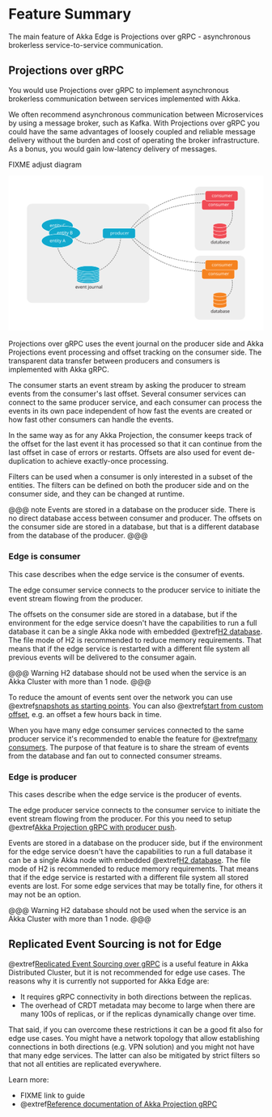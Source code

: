 # Feature Summary

The main feature of Akka Edge is Projections over gRPC - asynchronous brokerless service-to-service communication.

## Projections over gRPC

You would use Projections over gRPC to implement asynchronous brokerless communication between services
implemented with Akka.

We often recommend asynchronous communication between Microservices by using a message broker, such as Kafka.
With Projections over gRPC you could have the same advantages of loosely coupled and reliable message delivery
without the burden and cost of operating the broker infrastructure. As a bonus, you would gain low-latency
delivery of messages.

FIXME adjust diagram

![Diagram showing services using projections over gRPC with one producer and two consumers](images/projection-over-grpc.svg)

Projections over gRPC uses the event journal on the producer side and Akka Projections event processing and offset
tracking on the consumer side. The transparent data transfer between producers and consumers is implemented with
Akka gRPC.

The consumer starts an event stream by asking the producer to stream events from the consumer's last offset.
Several consumer services can connect to the same producer service, and each consumer can process the events
in its own pace independent of how fast the events are created or how fast other consumers can handle the events.

In the same way as for any Akka Projection, the consumer keeps track of the offset for the last event it has
processed so that it can continue from the last offset in case of errors or restarts. Offsets are also used for
event de-duplication to achieve exactly-once processing.

Filters can be used when a consumer is only interested in a subset of the entities. The filters can be defined
on both the producer side and on the consumer side, and they can be changed at runtime.

@@@ note
Events are stored in a database on the producer side. There is no direct database access between consumer and
producer. The offsets on the consumer side are stored in a database, but that is a different database from the
database of the producer.
@@@

### Edge is consumer

This case describes when the edge service is the consumer of events.

The edge consumer service connects to the producer service to initiate the event stream flowing from the producer.

The offsets on the consumer side are stored in a database, but if the environment for the edge service doesn't
have the capabilities to run a full database it can be a single Akka node with embedded @extref[H2 database](akka-persistence-r2dbc:getting-started.html#using-h2).
The file mode of H2 is recommended to reduce memory requirements. That means that if the edge service is restarted
with a different file system all previous events will be delivered to the consumer again.

@@@ Warning
H2 database should not be used when the service is an Akka Cluster with more than 1 node.
@@@

To reduce the amount of events sent over the network you can use @extref[snapshots as starting points](akka-projection:grpc.html#starting-from-snapshots).
You can also @extref[start from custom offset](akka-projection:grpc.html#start-from-custom-offset), e.g. an offset
a few hours back in time.

When you have many edge consumer services connected to the same producer service it's recommended to enable the
feature for @extref[many consumers](akka-projection:grpc.html#many-consumers). The purpose of that feature is to
share the stream of events from the database and fan out to connected consumer streams.

### Edge is producer

This cases describe when the edge service is the producer of events.

The edge producer service connects to the consumer service to initiate the event stream flowing from the producer.
For this you need to setup @extref[Akka Projection gRPC with producer push](akka-projection:grpc-producer-push.html).

Events are stored in a database on the producer side, but if the environment for the edge service doesn't
have the capabilities to run a full database it can be a single Akka node with embedded @extref[H2 database](akka-persistence-r2dbc:getting-started.html#using-h2).
The file mode of H2 is recommended to reduce memory requirements. That means that if the edge service is restarted
with a different file system all stored events are lost. For some edge services that may be totally fine, for others
it may not be an option.

@@@ Warning
H2 database should not be used when the service is an Akka Cluster with more than 1 node.
@@@

## Replicated Event Sourcing is not for Edge

@extref[Replicated Event Sourcing over gRPC](akka-distributed-cluster:feature-summary.html#replicated-event-sSourcing-over-grpc)
is a useful feature in Akka Distributed Cluster, but it is not recommended for edge use cases. The reasons why it is currently
not supported for Akka Edge are:

* It requires gRPC connectivity in both directions between the replicas.
* The overhead of CRDT metadata may become to large when there are many 100s of replicas, or if the replicas dynamically change over time.

That said, if you can overcome these restrictions it can be a good fit also for edge use cases. You might have 
a network topology that allow establishing connections in both directions (e.g. VPN solution) and you might not have
that many edge services. The latter can also be mitigated by strict filters so that not all entities are replicated
everywhere.

Learn more:

* FIXME link to guide
* @extref[Reference documentation of Akka Projection gRPC](akka-projection:grpc.html)

